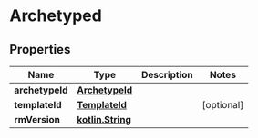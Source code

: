 # Archetyped

## Properties
Name | Type | Description | Notes
------------ | ------------- | ------------- | -------------
**archetypeId** | [**ArchetypeId**](ArchetypeId.md) |  | 
**templateId** | [**TemplateId**](TemplateId.md) |  |  [optional]
**rmVersion** | [**kotlin.String**](.md) |  | 
